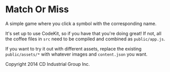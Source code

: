# Match Or Miss

A simple game where you click a symbol with the corresponding name.

It's set up to use CodeKit, so if you have that you're doing great! If not, all the coffee files in `src` need to be compiled and combined as `public/app.js`.

If you want to try it out with different assets, replace the existing `public/assets/*` with whatever images and `content.json` you want.

Copyright 2014 CD Industrial Group Inc.